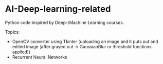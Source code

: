 # AI-Deep-learning-related
Python code inspired by Deep-/Machine Learning courses. 

Topics:
- OpenCV converter using Tkinter (uploading an image and it puts out and edited image (after grayed out -> GaussianBlur or threshold functions applied))
- Recurrent Neural Networks
